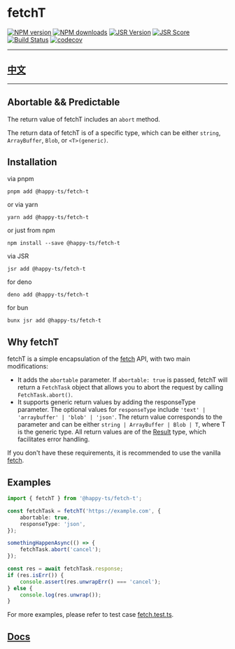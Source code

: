 # fetchT

[![NPM version](https://img.shields.io/npm/v/@happy-ts/fetch-t.svg)](https://npmjs.org/package/@happy-ts/fetch-t)
[![NPM downloads](https://badgen.net/npm/dm/@happy-ts/fetch-t)](https://npmjs.org/package/@happy-ts/fetch-t)
[![JSR Version](https://jsr.io/badges/@happy-ts/fetch-t)](https://jsr.io/@happy-ts/fetch-t)
[![JSR Score](https://jsr.io/badges/@happy-ts/fetch-t/score)](https://jsr.io/@happy-ts/fetch-t/score)
[![Build Status](https://github.com/jiangjie/fetch-t/actions/workflows/test.yml/badge.svg)](https://github.com/jiangjie/fetch-t/actions/workflows/test.yml)
[![codecov](https://codecov.io/gh/JiangJie/fetch-t/graph/badge.svg)](https://codecov.io/gh/JiangJie/fetch-t)

---

## [中文](README.cn.md)

---

## Abortable && Predictable

The return value of fetchT includes an `abort` method.

The return data of fetchT is of a specific type, which can be either `string`, `ArrayBuffer`, `Blob`, or `<T>(generic)`.

## Installation

via pnpm

```
pnpm add @happy-ts/fetch-t
```

or via yarn

```
yarn add @happy-ts/fetch-t
```

or just from npm

```
npm install --save @happy-ts/fetch-t
```

via JSR

```
jsr add @happy-ts/fetch-t
```

for deno

```
deno add @happy-ts/fetch-t
```

for bun

```
bunx jsr add @happy-ts/fetch-t
```

## Why fetchT

fetchT is a simple encapsulation of the [fetch](https://developer.mozilla.org/en-US/docs/Web/API/Fetch_API) API, with two main modifications:

-   It adds the `abortable` parameter. If `abortable: true` is passed, fetchT will return a `FetchTask` object that allows you to abort the request by calling `FetchTask.abort()`.
-   It supports generic return values by adding the responseType parameter. The optional values for `responseType` include `'text' | 'arraybuffer' | 'blob' | 'json'`. The return value corresponds to the parameter and can be either `string | ArrayBuffer | Blob | T`, where T is the generic type. All return values are of the [Result](https://github.com/JiangJie/happy-rusty) type, which facilitates error handling.

If you don't have these requirements, it is recommended to use the vanilla [fetch](https://developer.mozilla.org/en-US/docs/Web/API/Fetch_API).

## Examples

```ts
import { fetchT } from '@happy-ts/fetch-t';

const fetchTask = fetchT('https://example.com', {
    abortable: true,
    responseType: 'json',
});

somethingHappenAsync(() => {
    fetchTask.abort('cancel');
});

const res = await fetchTask.response;
if (res.isErr()) {
    console.assert(res.unwrapErr() === 'cancel');
} else {
    console.log(res.unwrap());
}
```

For more examples, please refer to test case <a href="tests/fetch.test.ts">fetch.test.ts</a>.

## [Docs](docs/index.md)